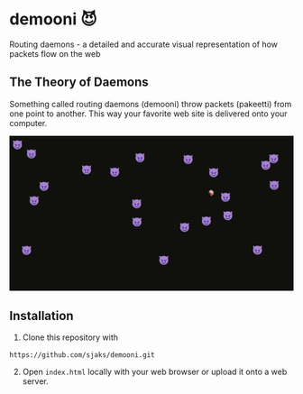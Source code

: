 # demooni 😈
Routing daemons - a detailed and accurate visual representation of how packets flow on the web

## The Theory of Daemons
Something called routing daemons (demooni) throw packets (pakeetti) from one point to another. This way your favorite web site is delivered onto your computer.

![](https://raw.githubusercontent.com/sjaks/demooni/master/assets/demooni.gif)

## Installation
1. Clone this repository with
```
https://github.com/sjaks/demooni.git
```
2. Open `index.html` locally with your web browser or upload it onto a web server.
